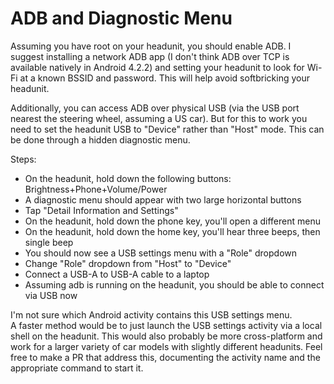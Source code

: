 # ADB and Diagnostic Menu
Assuming you have root on your headunit, you should enable ADB.
I suggest installing a network ADB app (I don't think ADB over TCP is available natively in Android 4.2.2)
and setting your headunit to look for Wi-Fi at a known BSSID and password.
This will help avoid softbricking your headunit.

Additionally, you can access ADB over physical USB (via the USB port nearest the steering wheel, assuming a US car).
But for this to work you need to set the headunit USB to "Device" rather than "Host" mode.
This can be done through a hidden diagnostic menu.

Steps:
- On the headunit, hold down the following buttons: Brightness+Phone+Volume/Power
- A diagnostic menu should appear with two large horizontal buttons
- Tap "Detail Information and Settings"
- On the headunit, hold down the phone key, you'll open a different menu
- On the headunit, hold down the home key, you'll hear three beeps, then single beep
- You should now see a USB settings menu with a "Role" dropdown
- Change "Role" dropdown from "Host" to "Device"
- Connect a USB-A to USB-A cable to a laptop
- Assuming adb is running on the headunit, you should be able to connect via USB now

I'm not sure which Android activity contains this USB settings menu.  
A faster method would be to just launch the USB settings activity via a local shell on the headunit.
This would also probably be more cross-platform and work for a larger variety of car models with slightly different headunits.
Feel free to make a PR that address this, documenting the activity name and the appropriate command to start it.
